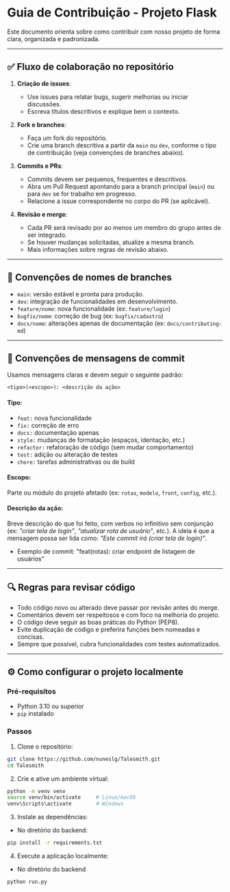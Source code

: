 # Guia de Contribuição - Projeto Flask

Este documento orienta sobre como contribuir com nosso projeto de forma clara, organizada e padronizada.

---

## ✅ Fluxo de colaboração no repositório

1. **Criação de issues**:
   - Use issues para relatar bugs, sugerir melhorias ou iniciar discussões.
   - Escreva títulos descritivos e explique bem o contexto.

2. **Fork e branches**:
   - Faça um fork do repositório.
   - Crie uma branch descritiva a partir da `main` ou `dev`, conforme o tipo de contribuição (veja convenções de branches abaixo).

3. **Commits e PRs**:
   - Commits devem ser pequenos, frequentes e descritivos.
   - Abra um Pull Request apontando para a branch principal (`main`) ou para `dev` se for trabalho em progresso.
   - Relacione a issue correspondente no corpo do PR (se aplicável).

4. **Revisão e merge**:
   - Cada PR será revisado por ao menos um membro do grupo antes de ser integrado.
   - Se houver mudanças solicitadas, atualize a mesma branch.
   - Mais informações sobre regras de revisão abaixo.

---

## 🌿 Convenções de nomes de branches

- `main`: versão estável e pronta para produção.
- `dev`: integração de funcionalidades em desenvolvimento.
- `feature/nome`: nova funcionalidade (ex: `feature/login`)
- `bugfix/nome`: correção de bug (ex: `bugfix/cadastro`)
- `docs/nome`: alterações apenas de documentação (ex: `docs/contributing-md`)

---

## 💬 Convenções de mensagens de commit

Usamos mensagens claras e devem seguir o seguinte padrão:

`<tipo>(<escopo>): <descrição da ação>`

####  Tipo:
- `feat:` nova funcionalidade
- `fix:` correção de erro
- `docs:` documentação apenas
- `style:` mudanças de formatação (espaços, identação, etc.)
- `refactor:` refatoração de código (sem mudar comportamento)
- `test:` adição ou alteração de testes
- `chore:` tarefas administrativas ou de build

#### Escopo: 
Parte ou módulo do projeto afetado (ex: `rotas`, `modelo`, `front`, `config`, etc.).

#### Descrição da ação:
Breve descrição do que foi feito, com verbos no infinitivo sem conjunção (ex: *"criar tela de login"*, *"atualizar rota de usuário"*, etc.). A ideia é que a mensagem possa ser lida como: *"Este commit irá (criar tela de login)"*.

- Exemplo de commit: "feat(rotas): criar endpoint de listagem de usuários"
---

## 🔍 Regras para revisar código

- Todo código novo ou alterado deve passar por revisão antes do merge.
- Comentários devem ser respeitosos e com foco na melhoria do projeto.
- O código deve seguir as boas práticas do Python (PEP8).
- Evite duplicação de código e preferira funções bem nomeadas e concisas.
- Sempre que possível, cubra funcionalidades com testes automatizados.

---

## ⚙️ Como configurar o projeto localmente

### Pré-requisitos

- Python 3.10 ou superior
- `pip` instalado

### Passos

1. Clone o repositório:
```bash
git clone https://github.com/nuneslg/Talesmith.git
cd Talesmith
```

2. Crie e ative um ambiente virtual:
```bash
python -m venv venv
source venv/bin/activate     # Linux/macOS
venv\Scripts\activate        # Windows
```

3. Instale as dependências:
- No diretório do backend:
```bash
pip install -r requirements.txt
```

4. Execute a aplicação localmente:
- No diretório do backend
```bash
python run.py
```


